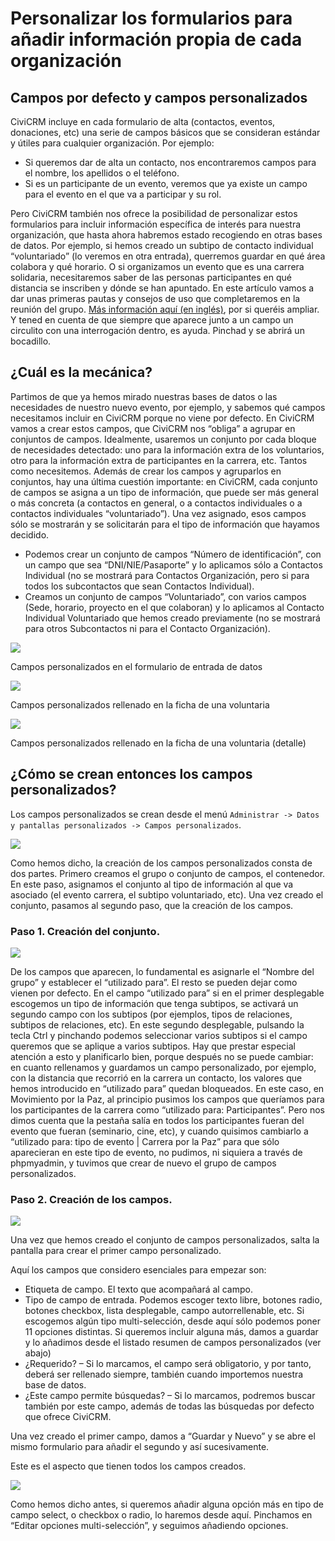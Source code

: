 # Personalizar los formularios para añadir información propia de cada organización

## Campos por defecto y campos personalizados

CiviCRM incluye en cada formulario de alta (contactos, eventos, donaciones, etc) una serie de campos básicos que se consideran estándar y útiles para cualquier organización. Por ejemplo:

+ Si queremos dar de alta un contacto, nos encontraremos campos para el nombre, los apellidos o el teléfono.
+ Si es un participante de un evento, veremos que ya existe un campo para el evento en el que va a participar y su rol.

Pero CiviCRM también nos ofrece la posibilidad de personalizar estos formularios para incluir información específica de interés para nuestra organización, que hasta ahora habremos estado recogiendo en otras bases de datos. Por ejemplo, si hemos creado un subtipo de contacto individual “voluntariado” (lo veremos en otra entrada), querremos guardar en qué área colabora y qué horario. O si organizamos un evento que es una carrera solidaria, necesitaremos saber de las personas participantes en qué distancia se inscriben y dónde se han apuntado.
En este artículo vamos a dar unas primeras pautas y consejos de uso que completaremos en la reunión del grupo. [Más información aquí (en inglés)](http://book.civicrm.org/user/current/organising-your-data/custom-fields/), por si queréis ampliar. Y tened en cuenta de que siempre que aparece junto a un campo un circulito con una interrogación dentro, es ayuda. Pinchad y se abrirá un bocadillo.

## ¿Cuál es la mecánica?

Partimos de que ya hemos mirado nuestras bases de datos o las necesidades de nuestro nuevo evento, por ejemplo, y sabemos qué campos necesitamos incluir en CiviCRM porque no viene por defecto. En CiviCRM vamos a crear estos campos, que CiviCRM nos “obliga” a agrupar en conjuntos de campos. Idealmente, usaremos un conjunto por cada bloque de necesidades detectado: uno para la información extra de los voluntarios, otro para la información extra de participantes en la carrera, etc. Tantos como necesitemos.
Además de crear los campos y agruparlos en conjuntos, hay una última cuestión importante: en CiviCRM, cada conjunto de campos se asigna a un tipo de información, que puede ser más general o más concreta (a contactos en general, o a contactos individuales o a contactos individuales “voluntariado”). Una vez asignado, esos campos sólo se mostrarán y se solicitarán para el tipo de información que hayamos decidido.

- Podemos crear un conjunto de campos “Número de identificación”, con un campo que sea “DNI/NIE/Pasaporte” y lo aplicamos sólo a Contactos Individual (no se mostrará para Contactos Organización, pero si para todos los subcontactos que sean Contactos Individual).
- Creamos un conjunto de campos “Voluntariado”, con varios campos (Sede, horario, proyecto en el que colaboran) y lo aplicamos al Contacto Individual Voluntariado que hemos creado previamente (no se mostrará para otros Subcontactos ni para el Contacto Organización).

![](img/fp1.jpg "")

Campos personalizados en el formulario de entrada de datos

![](img/fp2.jpg "")

Campos personalizados rellenado en la ficha de una voluntaria

![](img/fp3.jpg "")

Campos personalizados rellenado en la ficha de una voluntaria (detalle)

## ¿Cómo se crean entonces los campos personalizados?

Los campos personalizados se crean desde el menú `Administrar -> Datos y pantallas personalizados -> Campos personalizados`.

![](img/fp4.jpg "")

Como hemos dicho, la creación de los campos personalizados consta de dos partes. Primero creamos el grupo o conjunto de campos, el contenedor. En este paso, asignamos el conjunto al tipo de información al que va asociado (el evento carrera, el subtipo voluntariado, etc). Una vez creado el conjunto, pasamos al segundo paso, que la creación de los campos.

### Paso 1. Creación del conjunto.

![](img/fp5.jpg "")

De los campos que aparecen, lo fundamental es asignarle el “Nombre del grupo” y establecer el “utilizado para”. El resto se pueden dejar como vienen por defecto. En el campo “utilizado para” si en el primer desplegable escogemos un tipo de información que tenga subtipos, se activará un segundo campo con los subtipos (por ejemplos, tipos de relaciones, subtipos de relaciones, etc). En este segundo desplegable, pulsando la tecla Ctrl y pinchando podemos seleccionar varios subtipos si el campo queremos que se aplique a varios subtipos.
Hay que prestar especial atención a esto y planificarlo bien, porque después no se puede cambiar: en cuanto rellenamos y guardamos un campo personalizado, por ejemplo, con la distancia que recorrió en la carrera un contacto, los valores que hemos introducido en “utilizado para” quedan bloqueados. En este caso, en Movimiento por la Paz, al principio pusimos los campos que queríamos para los participantes de la carrera como “utilizado para: Participantes”. Pero nos dimos cuenta que la pestaña salía en todos los participantes fueran del evento que fueran (seminario, cine, etc), y cuando quisimos cambiarlo a “utilizado para: tipo de evento | Carrera por la Paz” para que sólo aparecieran en este tipo de evento, no pudimos, ni siquiera a través de phpmyadmin, y tuvimos que crear de nuevo el grupo de campos personalizados.

### Paso 2. Creación de los campos.

![](img/fp6.jpg "")

Una vez que hemos creado el conjunto de campos personalizados, salta la pantalla para crear el primer campo personalizado.

Aquí los campos que considero esenciales para empezar son:

- Etiqueta de campo. El texto que acompañará al campo.
- Tipo de campo de entrada. Podemos escoger texto libre, botones radio, botones checkbox, lista desplegable, campo autorrellenable, etc. Si escogemos algún tipo multi-selección, desde aquí sólo podemos poner 11 opciones distintas. Si queremos incluir alguna más, damos a guardar y lo añadimos desde el listado resumen de campos personalizados (ver abajo)
- ¿Requerido? – Si lo marcamos, el campo será obligatorio, y por tanto, deberá ser rellenado siempre, también cuando importemos nuestra base de datos.
- ¿Este campo permite búsquedas? – Si lo marcamos, podremos buscar también por este campo, además de todas las búsquedas por defecto que ofrece CiviCRM.

Una vez creado el primer campo, damos a “Guardar y Nuevo” y se abre el mismo formulario para añadir el segundo y así sucesivamente.

Este es el aspecto que tienen todos los campos creados.

![](img/fp7.jpg "")

Como hemos dicho antes, si queremos añadir alguna opción más en tipo de campo select, o checkbox o radio, lo haremos desde aquí. Pinchamos en “Editar opciones multi-selección”, y seguimos añadiendo opciones.




